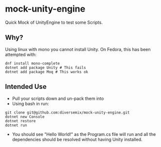# mock-unity-engine
Quick Mock of UnityEngine to test some Scripts.

## Why?
Using linux with mono you cannot install Unity.
On Fedora, this has been attempted with:
```
dnf install mono-complete
dotnet add package Unity # This fails
dotnet add package Moq # This works ok
```

## Intended Use

* Pull your scripts down and un-pack them into <myfolder>
* Using bash in <myfolder> run:
```
git clone git@github.com:diversemix/mock-unity-engine.git
dotnet new Console
dotnet restore
dotnet run
```

* You should see "Hello World!" as the Program.cs file will run and all the dependencies should be resolved without having Unity installed.
